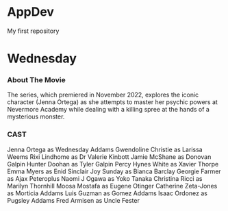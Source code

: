 # AppDev
My first repository

# **Wednesday**

### About The Movie
The series, which premiered in November 2022, explores the iconic character (Jenna Ortega) as she attempts to master her psychic powers at Nevermore Academy while dealing with a killing spree at the hands of a mysterious monster.
### **CAST**
Jenna Ortega as Wednesday Addams
Gwendoline Christie as Larissa Weems
Rixi Lindhome as Dr Valerie Kinbott
Jamie McShane as Donovan Galpin
Hunter Doohan as Tyler Galpin
Percy Hynes White as Xavier Thorpe
Emma Myers as Enid Sinclair
Joy Sunday as Bianca Barclay
Georgie Farmer as Ajax Peteroplus
Naomi J Ogawa as Yoko Tanaka
Christina Ricci as Marilyn Thornhill
Moosa Mostafa as Eugene Otinger
Catherine Zeta-Jones as Morticia Addams
Luis Guzman as Gomez Addams
Isaac Ordonez as Pugsley Addams
Fred Armisen as Uncle Fester
